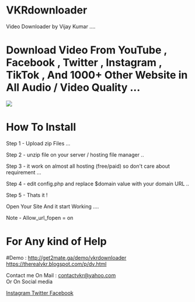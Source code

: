 # VKRdownloader 

Video Downloader by  Vijay Kumar ....

# Download Video From YouTube , Facebook , Twitter , Instagram , TikTok , And  1000+ Other Website in All Audio / Video Quality ...
<a href="https://www.buymeacoffee.com/theofficialvkr"><img src="https://img.buymeacoffee.com/button-api/?text=Buy me a coffee&emoji=&slug=theofficialvkr&button_colour=BD5FFF&font_colour=ffffff&font_family=Cookie&outline_colour=000000&coffee_colour=FFDD00"></a>

# How To Install 

Step 1 - Upload zip Files ...

Step 2 - unzip file on your server / hosting file manager ..

Step 3 - it work on almost all hosting (free/paid) so don't care about requirement ...

Step 4 - edit config.php and replace $domain value with your domain URL .. 

Step 5 - Thats it !

Open Your Site And it start Working ....

Note - Allow_url_fopen = on

# For Any kind of Help 

#Demo : 
http://get2mate.ga/demo/vkrdownloader
https://therealvkr.blogspot.com/p/dv.html

Contact me On Mail      : contactvkr@yahoo.com  
Or On Social media 

<a href="https://instagram.com/theofficialvkr"> 
Instagram </a>

<a href="https://twitter.com/theofficialvkr"> 
Twitter </a><a href="https://facebook.com/theofficialvkr"> 
Facebook </a>

